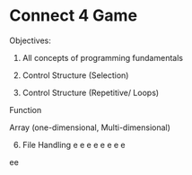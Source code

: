 # Connect 4 Game

Objectives:
1) All concepts of programming fundamentals

2) Control Structure (Selection)

3) Control Structure (Repetitive/ Loops)

Function

Array (one-dimensional, Multi-dimensional)

6) File Handling
e
e
e
e
e
e
e
e

ee
